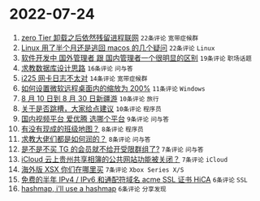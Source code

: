# 2022-07-24

1. [zero Tier 卸载之后依然残留进程联网](https://www.v2ex.com/t/868314) `22条评论` `宽带症候群`
1. [Linux 用了半个月还是逃回 macos 的几个疑问](https://www.v2ex.com/t/868307) `22条评论` `Linux`
1. [软件开发中 国外管理者 跟 国内管理者一个很明显的区别](https://www.v2ex.com/t/868301) `19条评论` `职场话题`
1. [求教数据库设计思路](https://www.v2ex.com/t/868322) `16条评论` `问与答`
1. [i225 网卡日志不太对](https://www.v2ex.com/t/868318) `14条评论` `宽带症候群`
1. [如何设置微软远程桌面内的缩放为 200%](https://www.v2ex.com/t/868317) `11条评论` `Windows`
1. [8 月 10 日到 8 月 30 日新疆游](https://www.v2ex.com/t/868342) `10条评论` `旅行`
1. [关于是否跳槽，大家给点建议](https://www.v2ex.com/t/868327) `10条评论` `程序员`
1. [国内视频平台 爱优腾 选哪个平台](https://www.v2ex.com/t/868336) `9条评论` `问与答`
1. [有没有现成的班级地图？](https://www.v2ex.com/t/868305) `8条评论` `程序员`
1. [求教大佬们都是如何润的？](https://www.v2ex.com/t/868298) `8条评论` `问与答`
1. [是不是不买 TG 的会员就不给开受限群组了?](https://www.v2ex.com/t/868313) `7条评论` `问与答`
1. [iCloud 云上贵州共享相簿的公共网站功能被关闭？](https://www.v2ex.com/t/868309) `7条评论` `iCloud`
1. [海外版 XSX 你们在哪里买](https://www.v2ex.com/t/868300) `7条评论` `Xbox Series X/S`
1. [免费的半年 IPv4 / IPv6 和通配符域名 acme SSL 证书 HiCA](https://www.v2ex.com/t/868344) `6条评论` `SSL`
1. [hashmap, i'll use a hashmap](https://www.v2ex.com/t/868315) `6条评论` `分享发现`
